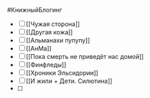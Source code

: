#КнижныйБлогинг
- [ ] [[Чужая сторона]]
- [ ] [[Другая кожа]]
- [ ] [[Альманахи пупупу]]
- [ ] [[АнМа]]
- [ ] [[Пока смерть не приведёт нас домой]]
- [ ] [[Финфледы]]
- [ ] [[Хроники Эльсидории]]
- [ ] [[И жили + Дети. Силютина]]
- [ ] 